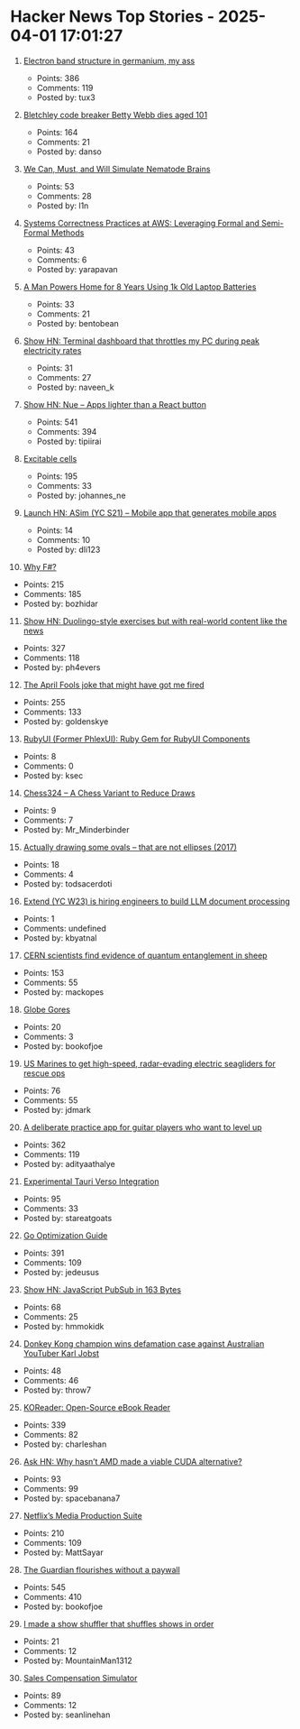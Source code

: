 # Hacker News Top Stories - 2025-04-01 17:01:27

1. [Electron band structure in germanium, my ass](https://pages.cs.wisc.edu/~kovar/hall.html)
   - Points: 386
   - Comments: 119
   - Posted by: tux3

2. [Bletchley code breaker Betty Webb dies aged 101](https://www.bbc.com/news/articles/c78jd30ywv8o)
   - Points: 164
   - Comments: 21
   - Posted by: danso

3. [We Can, Must, and Will Simulate Nematode Brains](https://asteriskmag.com/issues/09/we-can-must-and-will-simulate-nematode-brains)
   - Points: 53
   - Comments: 28
   - Posted by: l1n

4. [Systems Correctness Practices at AWS: Leveraging Formal and Semi-Formal Methods](https://queue.acm.org/detail.cfm?id=3712057)
   - Points: 43
   - Comments: 6
   - Posted by: yarapavan

5. [A Man Powers Home for 8 Years Using 1k Old Laptop Batteries](https://techoreon.com/a-man-powers-home-8-years-laptop-batteries/)
   - Points: 33
   - Comments: 21
   - Posted by: bentobean

6. [Show HN: Terminal dashboard that throttles my PC during peak electricity rates](https://www.naveen.ing/cli-for-smartplugs/)
   - Points: 31
   - Comments: 27
   - Posted by: naveen_k

7. [Show HN: Nue – Apps lighter than a React button](https://nuejs.org/blog/large-scale-apps/)
   - Points: 541
   - Comments: 394
   - Posted by: tipiirai

8. [Excitable cells](https://jenevoldsen.com/posts/excitable-cells/)
   - Points: 195
   - Comments: 33
   - Posted by: johannes_ne

9. [Launch HN: ASim (YC S21) – Mobile app that generates mobile apps](undefined)
   - Points: 14
   - Comments: 10
   - Posted by: dli123

10. [Why F#?](https://batsov.com/articles/2025/03/30/why-fsharp/)
   - Points: 215
   - Comments: 185
   - Posted by: bozhidar

11. [Show HN: Duolingo-style exercises but with real-world content like the news](https://app.fluentsubs.com/exercises/daily)
   - Points: 327
   - Comments: 118
   - Posted by: ph4evers

12. [The April Fools joke that might have got me fired](http://oldvcr.blogspot.com/2025/04/the-april-fools-joke-that-might-have.html)
   - Points: 255
   - Comments: 133
   - Posted by: goldenskye

13. [RubyUI (Former PhlexUI): Ruby Gem for RubyUI Components](https://github.com/ruby-ui/ruby_ui)
   - Points: 8
   - Comments: 0
   - Posted by: ksec

14. [Chess324 – A Chess Variant to Reduce Draws](https://www.chessprogramming.org/Chess324)
   - Points: 9
   - Comments: 7
   - Posted by: Mr_Minderbinder

15. [Actually drawing some ovals – that are not ellipses (2017)](https://medium.com/@brunopostle/actually-drawing-some-ovals-that-are-not-ellipses-444ba9fd9cf8)
   - Points: 18
   - Comments: 4
   - Posted by: todsacerdoti

16. [Extend (YC W23) is hiring engineers to build LLM document processing](https://jobs.ashbyhq.com/extend/9d4d8974-bd9b-432d-84ec-8268e5a8ed37)
   - Points: 1
   - Comments: undefined
   - Posted by: kbyatnal

17. [CERN scientists find evidence of quantum entanglement in sheep](https://home.cern/news/news/physics/cern-scientists-find-evidence-quantum-entanglement-sheep)
   - Points: 153
   - Comments: 55
   - Posted by: mackopes

18. [Globe Gores](https://blogs.loc.gov/maps/2025/03/globe-gores/)
   - Points: 20
   - Comments: 3
   - Posted by: bookofjoe

19. [US Marines to get high-speed, radar-evading electric seagliders for rescue ops](https://interestingengineering.com/military/us-marines-seagliders-for-rescue-ops)
   - Points: 76
   - Comments: 55
   - Posted by: jdmark

20. [A deliberate practice app for guitar players who want to level up](https://www.captrice.io/)
   - Points: 362
   - Comments: 119
   - Posted by: adityaathalye

21. [Experimental Tauri Verso Integration](https://v2.tauri.app/blog/tauri-verso-integration/)
   - Points: 95
   - Comments: 33
   - Posted by: stareatgoats

22. [Go Optimization Guide](https://goperf.dev/)
   - Points: 391
   - Comments: 109
   - Posted by: jedeusus

23. [Show HN: JavaScript PubSub in 163 Bytes](https://github.com/hassanshaikley/pico-pubsub)
   - Points: 68
   - Comments: 25
   - Posted by: hmmokidk

24. [Donkey Kong champion wins defamation case against Australian YouTuber Karl Jobst](https://www.theguardian.com/technology/2025/apr/01/donkey-kong-champion-billy-mitchell-wins-defamation-case-australia-youtuber-karl-jobst-ntwnfb)
   - Points: 48
   - Comments: 46
   - Posted by: throw7

25. [KOReader: Open-Source eBook Reader](https://github.com/koreader/koreader)
   - Points: 339
   - Comments: 82
   - Posted by: charleshan

26. [Ask HN: Why hasn’t AMD made a viable CUDA alternative?](undefined)
   - Points: 93
   - Comments: 99
   - Posted by: spacebanana7

27. [Netflix’s Media Production Suite](https://netflixtechblog.com/globalizing-productions-with-netflixs-media-production-suite-fc3c108c0a22)
   - Points: 210
   - Comments: 109
   - Posted by: MattSayar

28. [The Guardian flourishes without a paywall](https://nymag.com/intelligencer/article/how-the-guardian-us-flourishes-without-a-paywall.html)
   - Points: 545
   - Comments: 410
   - Posted by: bookofjoe

29. [I made a show shuffler that shuffles shows in order](http://git.tgwil.net/util/sortashuffle/)
   - Points: 21
   - Comments: 12
   - Posted by: MountainMan1312

30. [Sales Compensation Simulator](https://www.exec.com/sales-comp)
   - Points: 89
   - Comments: 12
   - Posted by: seanlinehan

